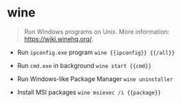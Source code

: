# wine
> Run Windows programs on Unix.
> More information: <https://wiki.winehq.org/>.

- Run `ipconfig.exe` program
`wine {{ipconfig}} {{/all}}`

- Run `cmd.exe` in background
`wine start {{cmd}}`

- Run Windows-like Package Manager
`wine uninstaller`

- Install MSI packages
`wine msiexec /i {{package}}`
